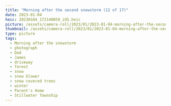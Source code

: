 ```yaml
---
title: "Morning after the second snowstorm (12 of 17)"
date: 2023-01-04
heic: 20230104_172140059_iOS.heic
picture: /assets/camera-roll/2023/01/2023-01-04-morning-after-the-second-snowstorm-12/20230104_172140059_iOS.jpg
thumbnail: /assets/camera-roll/2023/01/2023-01-04-morning-after-the-second-snowstorm-12/20230104_172140059_iOS-thumbnail.jpg
type: picture
tags:
  - Morning after the snowstorm
  - photograph
  - Dad
  - James
  - driveway
  - forest
  - snow
  - snow blower
  - snow covered trees
  - winter
  - Parent's Home
  - Stillwater Township
---
```

